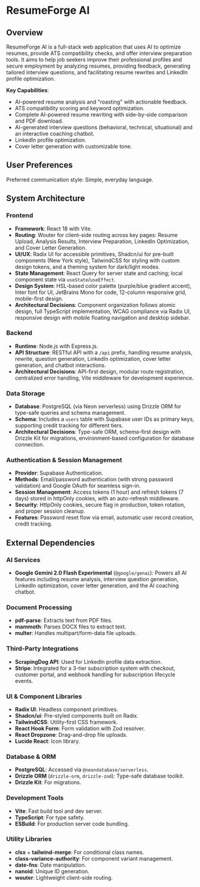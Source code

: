 # ResumeForge AI

## Overview
ResumeForge AI is a full-stack web application that uses AI to optimize resumes, provide ATS compatibility checks, and offer interview preparation tools. It aims to help job seekers improve their professional profiles and secure employment by analyzing resumes, providing feedback, generating tailored interview questions, and facilitating resume rewrites and LinkedIn profile optimization.

**Key Capabilities**:
- AI-powered resume analysis and "roasting" with actionable feedback.
- ATS compatibility scoring and keyword optimization.
- Complete AI-powered resume rewriting with side-by-side comparison and PDF download.
- AI-generated interview questions (behavioral, technical, situational) and an interactive coaching chatbot.
- LinkedIn profile optimization.
- Cover letter generation with customizable tone.

## User Preferences
Preferred communication style: Simple, everyday language.

## System Architecture

### Frontend
- **Framework**: React 18 with Vite.
- **Routing**: Wouter for client-side routing across key pages: Resume Upload, Analysis Results, Interview Preparation, LinkedIn Optimization, and Cover Letter Generation.
- **UI/UX**: Radix UI for accessible primitives, Shadcn/ui for pre-built components (New York style), TailwindCSS for styling with custom design tokens, and a theming system for dark/light modes.
- **State Management**: React Query for server state and caching; local component state via `useState`/`useEffect`.
- **Design System**: HSL-based color palette (purple/blue gradient accent), Inter font for UI, JetBrains Mono for code, 12-column responsive grid, mobile-first design.
- **Architectural Decisions**: Component organization follows atomic design, full TypeScript implementation, WCAG compliance via Radix UI, responsive design with mobile floating navigation and desktop sidebar.

### Backend
- **Runtime**: Node.js with Express.js.
- **API Structure**: RESTful API with a `/api` prefix, handling resume analysis, rewrite, question generation, LinkedIn optimization, cover letter generation, and chatbot interactions.
- **Architectural Decisions**: API-first design, modular route registration, centralized error handling, Vite middleware for development experience.

### Data Storage
- **Database**: PostgreSQL (via Neon serverless) using Drizzle ORM for type-safe queries and schema management.
- **Schema**: Includes a `users` table with Supabase user IDs as primary keys, supporting credit tracking for different tiers.
- **Architectural Decisions**: Type-safe ORM, schema-first design with Drizzle Kit for migrations, environment-based configuration for database connection.

### Authentication & Session Management
- **Provider**: Supabase Authentication.
- **Methods**: Email/password authentication (with strong password validation) and Google OAuth for seamless sign-in.
- **Session Management**: Access tokens (1 hour) and refresh tokens (7 days) stored in httpOnly cookies, with an auto-refresh middleware.
- **Security**: HttpOnly cookies, secure flag in production, token rotation, and proper session cleanup.
- **Features**: Password reset flow via email, automatic user record creation, credit tracking.

## External Dependencies

### AI Services
- **Google Gemini 2.0 Flash Experimental** (`@google/genai`): Powers all AI features including resume analysis, interview question generation, LinkedIn optimization, cover letter generation, and the AI coaching chatbot.

### Document Processing
- **pdf-parse**: Extracts text from PDF files.
- **mammoth**: Parses DOCX files to extract text.
- **multer**: Handles multipart/form-data file uploads.

### Third-Party Integrations
- **ScrapingDog API**: Used for LinkedIn profile data extraction.
- **Stripe**: Integrated for a 3-tier subscription system with checkout, customer portal, and webhook handling for subscription lifecycle events.

### UI & Component Libraries
- **Radix UI**: Headless component primitives.
- **Shadcn/ui**: Pre-styled components built on Radix.
- **TailwindCSS**: Utility-first CSS framework.
- **React Hook Form**: Form validation with Zod resolver.
- **React Dropzone**: Drag-and-drop file uploads.
- **Lucide React**: Icon library.

### Database & ORM
- **PostgreSQL**: Accessed via `@neondatabase/serverless`.
- **Drizzle ORM** (`drizzle-orm`, `drizzle-zod`): Type-safe database toolkit.
- **Drizzle Kit**: For migrations.

### Development Tools
- **Vite**: Fast build tool and dev server.
- **TypeScript**: For type safety.
- **ESBuild**: For production server code bundling.

### Utility Libraries
- **clsx** + **tailwind-merge**: For conditional class names.
- **class-variance-authority**: For component variant management.
- **date-fns**: Date manipulation.
- **nanoid**: Unique ID generation.
- **wouter**: Lightweight client-side routing.
